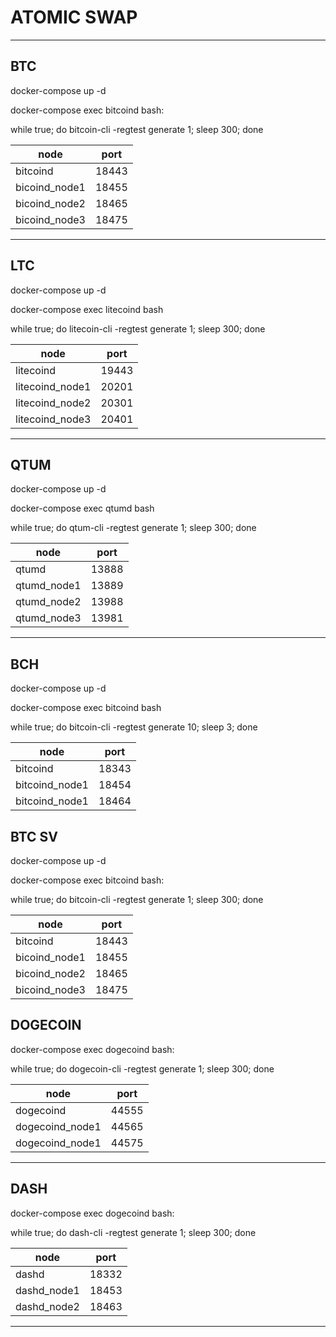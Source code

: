 # ATOMIC SWAP


___________
## BTC

docker-compose up -d 

docker-compose exec bitcoind bash:

while true; do bitcoin-cli -regtest generate 1; sleep 300; done

|node          | port
|--------------|-------|
|bitcoind      | 18443 |
|bicoind_node1 | 18455 |
|bicoind_node2 | 18465 |
|bicoind_node3 | 18475 |
______________
## LTC

docker-compose up -d 

docker-compose exec litecoind bash

while true; do litecoin-cli -regtest generate 1; sleep 300; done

| node            | port  |
|-----------------|-------|
| litecoind       | 19443 |
| litecoind_node1 | 20201 |
| litecoind_node2 | 20301 |
| litecoind_node3 | 20401 |

______________
## QTUM

docker-compose up -d 

docker-compose exec qtumd bash

while true; do qtum-cli -regtest  generate 1; sleep 300; done

|node        | port  |
|------------|-------|
|qtumd       | 13888 |
|qtumd_node1 | 13889 |
|qtumd_node2 | 13988 |
|qtumd_node3 | 13981 |


__________
## BCH

docker-compose up -d 

docker-compose exec bitcoind bash

while true; do  bitcoin-cli -regtest  generate 10; sleep 3; done

|node           | port  |
|---------------|-------|
|bitcoind       | 18343 |
|bitcoind_node1 | 18454 |
|bitcoind_node1 | 18464 |

## BTC SV

docker-compose up -d 

docker-compose exec bitcoind bash:

while true; do bitcoin-cli -regtest generate 1; sleep 300; done

|node          | port
|--------------|-------|
|bitcoind      | 18443 |
|bicoind_node1 | 18455 |
|bicoind_node2 | 18465 |
|bicoind_node3 | 18475 |

## DOGECOIN

docker-compose exec dogecoind bash:

while true; do dogecoin-cli -regtest generate 1; sleep 300; done

|node            | port
|----------------|-------|
|dogecoind       | 44555 |
|dogecoind_node1 | 44565 |
|dogecoind_node1 | 44575 |
______________


## DASH

docker-compose exec dogecoind bash:

while true; do dash-cli -regtest generate 1; sleep 300; done

|node            | port
|----------------|-------|
|dashd           | 18332 |
|dashd_node1     | 18453 |
|dashd_node2     | 18463 |
______________
